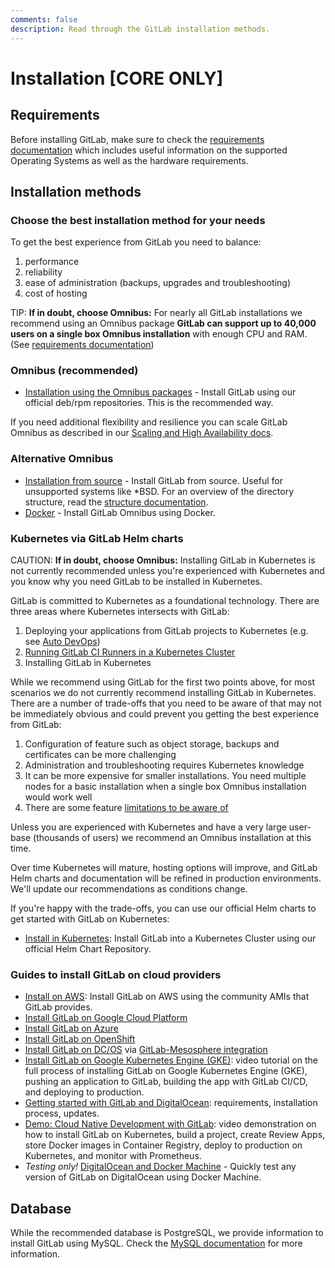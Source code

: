 ```yaml
---
comments: false
description: Read through the GitLab installation methods.
---
```


# Installation **[CORE ONLY]**

## Requirements

Before installing GitLab, make sure to check the [requirements documentation](requirements.md)
which includes useful information on the supported Operating Systems as well as
the hardware requirements.

## Installation methods

### Choose the best installation method for your needs

To get the best experience from GitLab you need to balance:

1. performance
1. reliability
1. ease of administration (backups, upgrades and troubleshooting)
1. cost of hosting

TIP: **If in doubt, choose Omnibus:**
For nearly all GitLab installations we recommend using an Omnibus package **GitLab can support up to 40,000 users on a single box Omnibus installation** with enough CPU and RAM. (See [requirements documentation](requirements.md))

### Omnibus (recommended)

- [Installation using the Omnibus packages](https://about.gitlab.com/downloads/) -
  Install GitLab using our official deb/rpm repositories. This is the
  recommended way.

If you need additional flexibility and resilience you can scale GitLab Omnibus as described in our [Scaling and High Availability docs](administration/high_availability/README.md).

### Alternative Omnibus 

- [Installation from source](installation.md) - Install GitLab from source.
  Useful for unsupported systems like *BSD. For an overview of the directory
  structure, read the [structure documentation](structure.md).
- [Docker](docker.md) - Install GitLab Omnibus using Docker.

### Kubernetes via GitLab Helm charts

CAUTION: **If in doubt, choose Omnibus:**
Installing GitLab in Kubernetes is not currently recommended unless you're experienced with Kubernetes and you know why you need GitLab to be installed in Kubernetes.

GitLab is committed to Kubernetes as a foundational technology. There are three areas where Kubernetes intersects with GitLab:

1. Deploying your applications from GitLab projects to Kubernetes (e.g. see [Auto DevOps](autodevops/index.md))
1. [Running GitLab CI Runners in a Kubernetes Cluster](runner/install/kubernetes.md)
1. Installing GitLab in Kubernetes

While we recommend using GitLab for the first two points above, for most scenarios we do not currently recommend installing GitLab in Kubernetes. There are a number of trade-offs that you need to be aware of that may not be immediately obvious and could prevent you getting the best experience from GitLab:

1. Configuration of feature such as object storage, backups and certificates can be more challenging
1. Administration and troubleshooting requires Kubernetes knowledge
1. It can be more expensive for smaller installations. You need multiple nodes for a basic installation when a single box Omnibus installation would work well
1. There are some feature [limitations to be aware of](install/kubernetes/gitlab_chart.md#limitations)

 Unless you are experienced with Kubernetes and have a very large user-base (thousands of users) we recommend an Omnibus installation at this time.

 Over time Kubernetes will mature, hosting options will improve, and GitLab Helm charts and documentation will be refined in production environments.  We'll update our recommendations as conditions change.

If you're happy with the trade-offs, you can use our official Helm charts to get started with GitLab on Kubernetes:

- [Install in Kubernetes](kubernetes/index.md): Install GitLab into a Kubernetes
  Cluster using our official Helm Chart Repository.

### Guides to install GitLab on cloud providers

- [Install on AWS](aws/index.md): Install GitLab on AWS using the community AMIs that GitLab provides.
- [Install GitLab on Google Cloud Platform](google_cloud_platform/index.md)
- [Install GitLab on Azure](azure/index.md)
- [Install GitLab on OpenShift](openshift_and_gitlab/index.md)
- [Install GitLab on DC/OS](https://mesosphere.com/blog/gitlab-dcos/) via [GitLab-Mesosphere integration](https://about.gitlab.com/2016/09/16/announcing-gitlab-and-mesosphere/)
- [Install GitLab on Google Kubernetes Engine (GKE)](https://about.gitlab.com/2017/01/23/video-tutorial-idea-to-production-on-google-container-engine-gke/): video tutorial on
the full process of installing GitLab on Google Kubernetes Engine (GKE), pushing an application to GitLab, building the app with GitLab CI/CD, and deploying to production.
- [Getting started with GitLab and DigitalOcean](https://about.gitlab.com/2016/04/27/getting-started-with-gitlab-and-digitalocean/): requirements, installation process, updates.
- [Demo: Cloud Native Development with GitLab](https://about.gitlab.com/2017/04/18/cloud-native-demo/): video demonstration on how to install GitLab on Kubernetes, build a project, create Review Apps, store Docker images in Container Registry, deploy to production on Kubernetes, and monitor with Prometheus.
- _Testing only!_ [DigitalOcean and Docker Machine](digitaloceandocker.md) -
  Quickly test any version of GitLab on DigitalOcean using Docker Machine.

## Database

While the recommended database is PostgreSQL, we provide information to install
GitLab using MySQL. Check the [MySQL documentation](database_mysql.md) for more
information.

[methods]: https://about.gitlab.com/installation/
